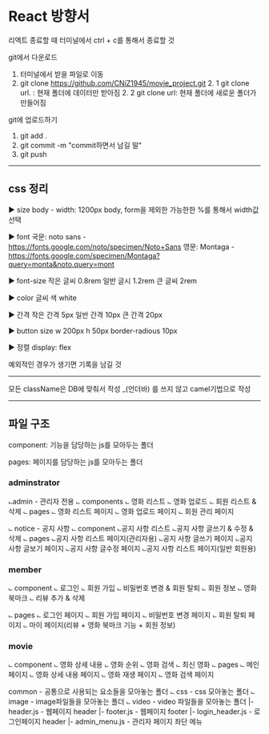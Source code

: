 # React 방향서

리엑트 종료할 때 터미널에서 ctrl + c를 통해서 종료할 것

git에서 다운로드
1. 터미널에서 받을 파일로 이동
2. git clone https://github.com/CNiZ1945/movie_project.git
    2. 1 git clone url. : 현재 폴더에 데이터만 받아짐
    2. 2 git clone url: 현재 폴더에 새로운 폴더가 만들어짐

git에 업로드하기
1. git add .
2. git commit -m "commit하면서 남길 말"
3. git push


------------------------------------------------------------------
## css 정리

► size
body - width: 1200px
body, form을 제외한 가능한한 %를 통해서 width값 선택


► font
국문: noto sans - https://fonts.google.com/noto/specimen/Noto+Sans
영문: Montaga - https://fonts.google.com/specimen/Montaga?query=monta&noto.query=mont


► font-size 
작은 글씨 0.8rem
일반 글시 1.2rem
큰 글씨 2rem

► color
글씨 색 white


► 간격
작은 간격 5px
일반 간격 10px
큰 간격 20px

► button size
w 200px
h 50px
border-radious 10px

► 정렬
display: flex

예외적인 경우가 생기면 기록을 남길 것

------------------------------------------------------------------
모든 className은 DB에 맞춰서 작성
_(언더바) 를 쓰지 않고 camel기법으로 작성



-------------------------------------------------------------
## 파일 구조

component: 기능을 담당하는 js를 모아두는 폴더

pages: 페이지를 담당하는 js를 모아두는 폴더

### adminstrator
⨽admin - 관리자 전용
    ⨽ components
        ⨽ 영화 리스트
        ⨽ 영화 업로드
        ⨽ 회원 리스트 & 삭제
    ⨽ pages
        ⨽ 영화 리스트 페이지
        ⨽ 영화 업로드 페이지
        ⨽ 회원 관리 페이지

⨽ notice - 공지 사항
    ⨽ component
        ⨽공지 사항 리스트
        ⨽공지 사항 글쓰기 & 수정 & 삭제
    ⨽ pages
        ⨽공지 사항 리스트 페이지(관리자용)
        ⨽공지 사항 글쓰기 페이지
        ⨽공지 사항 글보기 페이지
        ⨽공지 사항 글수정 페이지
        ⨽공지 사항 리스트 페이지(일반 회원용)

### member
⨽ component
    ⨽ 로그인
    ⨽ 회원 가입
    ⨽ 비밀번호 변경 & 회원 탈퇴
    ⨽ 회원 정보
    ⨽ 영화 북마크
    ⨽ 리뷰 추가 & 삭제

⨽ pages
    ⨽ 로그인 페이지
    ⨽ 회원 가입 페이지
    ⨽ 비밀번호 변경 페이지
    ⨽ 회원 탈퇴 페이지
    ⨽ 마이 페이지(리뷰 + 영화 북마크 기능 + 회원 정보)

### movie
⨽ component
    ⨽ 영화 상세 내용
    ⨽ 영화 순위
    ⨽ 영화 검색
    ⨽ 최신 영화
⨽ pages
    ⨽ 메인 페이지
    ⨽ 영화 상세 내용 페이지
    ⨽ 영화 재생 페이지
    ⨽ 영화 검색 페이지

common - 공통으로 사용되는 요소들을 모아놓는 폴더
   ⨽ css - css 모아놓는 폴더
   ⨽ image - image파일들을 모아놓는 폴더
   ⨽ video - video 파일들을 모아놓는 폴더
|- header.js - 웹페이지 header   |- footer.js - 웹페이지 footer   |- login_header.js - 로그인페이지 header   |- admin_menu.js - 관리자 페이지 좌단 메뉴






